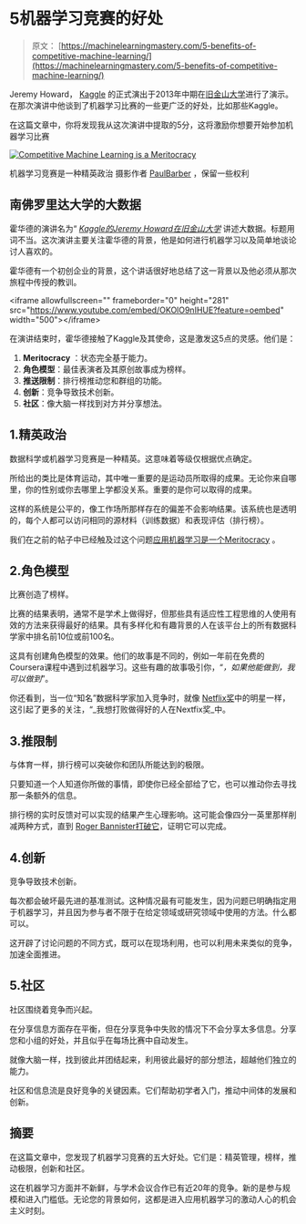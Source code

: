 # 5机器学习竞赛的好处

> 原文： [https://machinelearningmastery.com/5-benefits-of-competitive-machine-learning/](https://machinelearningmastery.com/5-benefits-of-competitive-machine-learning/)

Jeremy Howard， [Kaggle](http://www.kaggle.com/) 的正式演出于2013年中期在[旧金山大学](http://www.usfca.edu/)进行了演示。在那次演讲中他谈到了机器学习比赛的一些更广泛的好处，比如那些Kaggle。

在这篇文章中，你将发现我从这次演讲中提取的5分，这将激励你想要开始参加机器学习比赛

[![Competitive Machine Learning is a Meritocracy](img/5dab5e85e1fd800e2906680bb1b7db51.jpg)](https://3qeqpr26caki16dnhd19sv6by6v-wpengine.netdna-ssl.com/wp-content/uploads/2014/08/Competitive-Machine-Learning-is-a-Meritocracy.jpg)

机器学习竞赛是一种精英政治
摄影作者 [PaulBarber](https://www.flickr.com/photos/boipevassu/7742521640) ，保留一些权利

## 南佛罗里达大学的大数据

霍华德的演讲名为“ [_Kaggle的Jeremy Howard在旧金山大学_](https://www.youtube.com/watch?v=OKOlO9nIHUE) 讲述大数据。标题用词不当。这次演讲主要关注霍华德的背景，他是如何进行机器学习以及简单地谈论讨人喜欢的。

霍华德有一个初创企业的背景，这个讲话很好地总结了这一背景以及他必须从那次旅程中传授的教训。

&lt;iframe allowfullscreen="" frameborder="0" height="281" src="https://www.youtube.com/embed/OKOlO9nIHUE?feature=oembed" width="500"&gt;&lt;/iframe&gt;

在演讲结束时，霍华德接触了Kaggle及其使命，这是激发这5点的灵感。他们是：

1.  **Meritocracy** ：状态完全基于能力。
2.  **角色模型**：最佳表演者及其原创故事成为榜样。
3.  **推送限制**：排行榜推动您和群组的功能。
4.  **创新**：竞争导致技术创新。
5.  **社区**：像大脑一样找到对方并分享想法。

## 1.精英政治

数据科学或机器学习竞赛是一种精英。这意味着等级仅根据优点确定。

所给出的类比是体育运动，其中唯一重要的是运动员所取得的成果。无论你来自哪里，你的性别或你去哪里上学都没关系。重要的是你可以取得的成果。

这样的系统是公平的，像工作场所那样存在的偏差不会影响结果。该系统也是透明的，每个人都可以访问相同的源材料（训练数据）和表现评估（排行榜）。

我们在之前的帖子中已经触及过这个问题[应用机器学习是一个Meritocracy](http://machinelearningmastery.com/applied-machine-learning-is-a-meritocracy/ "Applied Machine Learning is a Meritocracy") 。

## 2.角色模型

比赛创造了榜样。

比赛的结果表明，通常不是学术上做得好，但那些具有适应性工程思维的人使用有效的方法来获得最好的结果。具有多样化和有趣背景的人在该平台上的所有数据科学家中排名前10位或前100名。

这具有创建角色模型的效果。他们的故事是不同的，例如一年前在免费的Coursera课程中遇到过机器学习。这些有趣的故事吸引你，“_，如果他能做到，我可以做到_”。

你还看到，当一位“知名”数据科学家加入竞争时，就像 [Netflix奖](http://en.wikipedia.org/wiki/Netflix_Prize)中的明星一样，这引起了更多的关注，“_我想打败做得好的人在Nextfix奖_中。

## 3.推限制

与体育一样，排行榜可以突破你和团队所能达到的极限。

只要知道一个人知道你所做的事情，即使你已经全部给了它，也可以推动你去寻找那一条额外的信息。

排行榜的实时反馈对可以实现的结果产生心理影响。这可能会像四分一英里那样削减两种方式，直到 [Roger Bannister打破它](http://en.wikipedia.org/wiki/Four-minute_mile)，证明它可以完成。

## 4.创新

竞争导致技术创新。

每次都会破坏最先进的基准测试。这种情况最有可能发生，因为问题已明确指定用于机器学习，并且因为参与者不限于在给定领域或研究领域中使用的方法。什么都可以。

这开辟了讨论问题的不同方式，既可以在现场利用，也可以利用未来类似的竞争，加速全面推进。

## 5.社区

社区围绕着竞争而兴起。

在分享信息方面存在平衡，但在分享竞争中失败的情况下不会分享太多信息。分享您和小组的好处，并且似乎在每场比赛中自动发生。

就像大脑一样，找到彼此并团结起来，利用彼此最好的部分想法，超越他们独立的能力。

社区和信息流是良好竞争的关键因素。它们帮助初学者入门，推动中间体的发展和创新。

## 摘要

在这篇文章中，您发现了机器学习竞赛的五大好处。它们是：精英管理，榜样，推动极限，创新和社区。

这在机器学习方面并不新鲜，与学术会议合作已有近20年的竞争。新的是参与规模和进入门槛低。无论您的背景如何，这都是进入应用机器学习的激动人心的机会主义时刻。